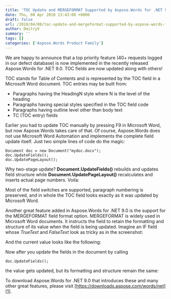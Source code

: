 ```yaml
---
title: 'TOC Update and MERGEFORMAT Supported by Aspose.Words for .NET 9.0'
date: Thu, 08 Apr 2010 13:43:00 +0000
draft: false
url: /2010/04/08/toc-update-and-mergeformat-supported-by-aspose-words-for-net-9-0/
author: DmitryV
summary: ''
tags: []
categories: ['Aspose.Words Product Family']
---
```


We are happy to announce that a top priority feature (40+ requests logged in our defect database) is now implemented in the recently released Aspose.Words for .NET 9.0. TOC fields are now updated along with others!

TOC stands for Table of Contents and is represented by the TOC field in a Microsoft Word document. TOC entries may be built from:

*   Paragraphs having the HeadingN style where N is the level of the heading
*   Paragraphs having special styles specified in the TOC field code
*   Paragraphs having outline level other than body text
*   TC (TOC entry) fields

Earlier you had to update TOC manually by pressing F9 in Microsoft Word, but now Aspose.Words takes care of that. Of course, Aspose.Words does not use Microsoft Word Automation and implements the complete field update itself. Just two simple lines of code do the magic:

```
Document doc = new Document("mydoc.docx");
doc.UpdateFields();
doc.UpdatePageLayout();
```

Why two-stage update? **Document.UpdateFields()** rebuilds and updates field structure while **Document.UpdatePageLayout()** recalculates and inserts actual page numbers. Voila:

Most of the field switches are supported, paragraph numbering is preserved, and in whole the TOC field looks exactly as it was updated by Microsoft Word.

Another great feature added in Aspose.Words for .NET 9.0 is the support for the MERGEFORMAT field format option. MERGEFORMAT is widely used in Microsoft Word documents. It instructs the field to retain the formatting and structure of its value when the field is being updated. Imagine an IF field whose _TrueText_ and _FalseText_ look as tricky as in the screenshot:

And the current value looks like the following:

Now after you update the fields in the document by calling

```
doc.UpdateFields();
```

the value gets updated, but its formatting and structure remain the same:

To download Aspose.Words for .NET 9.0 that introduces these and many other great features, please visit [https://downloads.aspose.com/words/net][1].




[1]: https://downloads.aspose.com/words/net




